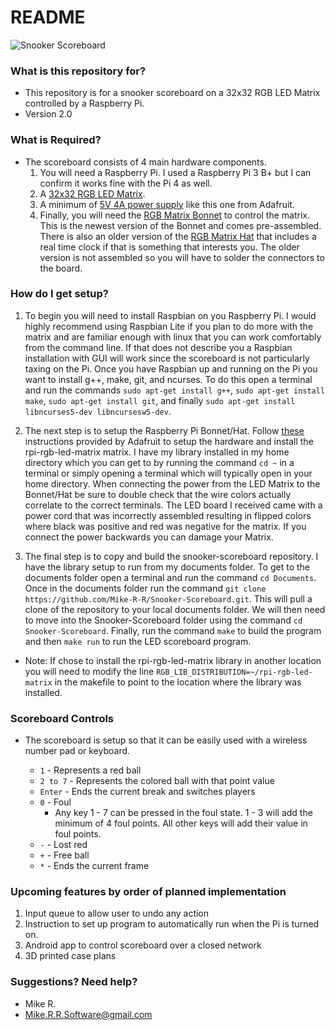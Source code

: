 # README #

![Snooker Scoreboard](scoreboard.jpg)


### What is this repository for? ###

* This repository is for a snooker scoreboard on a 32x32 RGB LED Matrix controlled by a Raspberry Pi.
* Version 2.0

### What is Required? ###

* The scoreboard consists of 4 main hardware components.
	1. You will need a Raspberry Pi. I used a Raspberry Pi 3 B+ but I can confirm it works fine with the Pi 4 as well.
	2. A [32x32 RGB LED Matrix](https://www.adafruit.com/product/1484).
	3. A minimum of [5V 4A power supply](https://www.adafruit.com/product/1466) like this one from Adafruit.
	4. Finally, you will need the [RGB Matrix Bonnet](https://www.adafruit.com/product/3211) to control the matrix. 
	    This is the newest version of the Bonnet and comes pre-assembled. There is also an older version of the
	    [RGB Matrix Hat](https://www.adafruit.com/product/2345) that includes a real time clock if that is something
	    that interests you. The older version is not assembled so you will have to solder the connectors to the board.

### How do I get setup? ###

1. To begin you will need to install Raspbian on you Raspberry Pi. I would highly recommend using Raspbian Lite if 
   you plan to do more with the matrix and are familiar enough with linux that you can work comfortably from the 
   command line. If that does not describe you a Raspbian installation with GUI will work since the scoreboard is not 
   particularly taxing on the Pi. Once you have Raspbian up and running on the Pi you want to install g++, make, git,
   and ncurses. To do this open a terminal and run the commands `sudo apt-get install g++`, `sudo apt-get install make`,
   `sudo apt-get install git`, and finally `sudo apt-get install libncurses5-dev libncursesw5-dev`.
   
2. The next step is to setup the Raspberry Pi Bonnet/Hat. Follow [these](https://learn.adafruit.com/adafruit-rgb-matrix-bonnet-for-raspberry-pi/)
    instructions provided by Adafruit to setup the hardware and install the rpi-rgb-led-matrix matrix. I have my library installed in my home 
    directory which you can get to by running the command `cd ~` in a terminal or simply opening a terminal which will typically open in your
    home directory. When connecting the power from the LED Matrix to the Bonnet/Hat be sure to double check that the wire colors actually
    correlate to the correct terminals. The LED board I received came with a power cord that was incorrectly assembled resulting in flipped 
    colors where black was positive and red was negative for the matrix. If you connect the power backwards you can damage your Matrix.

3. The final step is to copy and build the snooker-scoreboard repository. I have the library setup to run from my documents folder. To get to
    the documents folder open a terminal and run the command `cd Documents`. Once in the documents folder run the command 
    `git clone https://github.com/Mike-R-R/Snooker-Scoreboard.git`. This will pull a clone of the repository to your local documents folder.
    We will then need to move into the Snooker-Scoreboard folder using the command `cd Snooker-Scoreboard`. Finally, run the command `make`
    to build the program and then `make run` to run the LED scoreboard program.
    
* Note: If chose to install the rpi-rgb-led-matrix library in another location you will need to modify the line 
   `RGB_LIB_DISTRIBUTION=~/rpi-rgb-led-matrix` in the makefile to point to the location where the library was installed.
   
### Scoreboard Controls ###

* The scoreboard is setup so that it can be easily used with a wireless number pad or keyboard.

   * `1` - Represents a red ball
   * `2 to 7` - Represents the colored ball with that point value
   * `Enter` - Ends the current break and switches players
   * `0` - Foul
      * Any key 1 - 7 can be pressed in the foul state. 1 - 3 will add the minimum of 4 foul points. All other keys will add their value
         in foul points.
   * `-` - Lost red
   * `+` - Free ball
   * `*` - Ends the current frame
   
### Upcoming features by order of planned implementation ###

1. Input queue to allow user to undo any action
2. Instruction to set up program to automatically run when the Pi is turned on.
3. Android app to control scoreboard over a closed network
4. 3D printed case plans
 
   

### Suggestions? Need help? ###

* Mike R.
* Mike.R.R.Software@gmail.com
